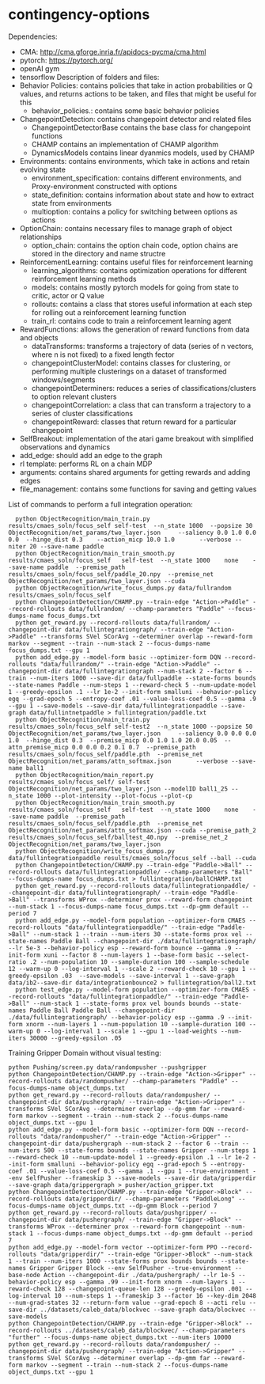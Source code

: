 # contingency-options
Dependencies:
  * CMA: http://cma.gforge.inria.fr/apidocs-pycma/cma.html
  * pytorch: https://pytorch.org/
  * openAI gym
  * tensorflow
Description of folders and files:
  * Behavior Policies: contains policies that take in action probabilities or Q values, and returns actions to be taken, and files that might be useful for this
    * behavior_policies.: contains some basic behavior policies
  * ChangepointDetection: contains changepoint detector and related files
    * ChangepointDetectorBase contains the base class for changepoint functions
    * CHAMP contains an implementation of CHAMP algorithm
    * DynamicsModels contains linear dyanmics models, used by CHAMP
  * Environments: contains environments, which take in actions and retain evolving state
    * environment_specification: contains different environments, and Proxy-environment constructed with options
    * state_definition: contains information about state and how to extract state from environments
    * multioption: contains a policy for switching between options as actions
  * OptionChain: contains necessary files to manage graph of object relationships
    * option_chain: contains the option chain code, option chains are stored in the directory and name structre
  * ReinforcementLearning: contains useful files for reinforcement learning
    * learning_algorithms: contains optimization operations for different reinforcement learning methods
    * models: contains mostly pytorch models for going from state to critic, actor or Q value
    * rollouts: contains a class that stores useful information at each step for rolling out a reinforcement learning function
    * train_rl: contains code to train a reinforcement learning agent
  * RewardFunctions: allows the generation of reward functions from data and objects
    * dataTransforms: transforms a trajectory of data (series of n vectors, where n is not fixed) to a fixed length fector
    * changepointClusterModel: contains classes for clustering, or performing multiple clusterings on a dataset of transformed windows/segments
    * changepointDeterminers: reduces a series of classifications/clusters to option relevant clusters
    * changepointCorrelation: a class that can transform a trajectory to a series of cluster classifications
    * changepointReward: classes that return reward for a particular changepoint
  * SelfBreakout: implementation of the atari game breakout with simplified observations and dynamics
  * add_edge: should add an edge to the graph
  * rl template: performs RL on a chain MDP
  * arguments: contains shared arguments for getting rewards and adding edges
  * file_management: contains some functions for saving and getting values
    
List of commands to perform a full integration operation:
```
  python ObjectRecognition/main_train.py     results/cmaes_soln/focus_self self-test  --n_state 1000  --popsize 30    ObjectRecognition/net_params/two_layer.json     --saliency 0.0 1.0 0.0 0.0  --hinge_dist 0.3    --action_micp 10.0 1.0       --verbose --niter 20 --save-name paddle
  python ObjectRecognition/main_train_smooth.py   results/cmaes_soln/focus_self   self-test  --n_state 1000    none    --save-name paddle  --premise_path results/cmaes_soln/focus_self/paddle_20.npy  --premise_net ObjectRecognition/net_params/two_layer.json --cuda
  python ObjectRecognition/write_focus_dumps.py data/fullrandom results/cmaes_soln/focus_self
  python ChangepointDetection/CHAMP.py --train-edge "Action->Paddle" --record-rollouts data/fullrandom/ --champ-parameters "Paddle" --focus-dumps-name focus_dumps.txt
  python get_reward.py --record-rollouts data/fullrandom/ --changepoint-dir data/fullintegrationgraph/ --train-edge "Action->Paddle" --transforms SVel SCorAvg --determiner overlap --reward-form markov --segment --train --num-stack 2 --focus-dumps-name focus_dumps.txt --gpu 1
  python add_edge.py --model-form basic --optimizer-form DQN --record-rollouts "data/fullrandom/" --train-edge "Action->Paddle" --changepoint-dir data/fullintegrationgraph --num-stack 2 --factor 6 --train --num-iters 1000 --save-dir data/fullpaddle --state-forms bounds --state-names Paddle --num-steps 1 --reward-check 5 --num-update-model 1 --greedy-epsilon .1 --lr 1e-2 --init-form smalluni --behavior-policy egq --grad-epoch 5 --entropy-coef .01 --value-loss-coef 0.5 --gamma .9 --gpu 1 --save-models --save-dir data/fullintegrationpaddle --save-graph data/fullintnetpaddle > fullintegration/paddle.txt
  python ObjectRecognition/main_train.py     results/cmaes_soln/focus_self self-test2  --n_state 1000 --popsize 50    ObjectRecognition/net_params/two_layer.json     --saliency 0.0 0.0 0.0 1.0  --hinge_dist 0.3  --premise_micp 0.0 1.0 1.0 20.0 0.05  --attn_premise_micp 0.0 0.0 0.2 0.1 0.7  --premise_path results/cmaes_soln/focus_self/paddle.pth  --premise_net ObjectRecognition/net_params/attn_softmax.json       --verbose --save-name ball1
  python ObjectRecognition/main_report.py results/cmaes_soln/focus_self/ self-test ObjectRecognition/net_params/two_layer.json --modelID ball1_25 --n_state 1000 --plot-intensity --plot-focus --plot-cp
  python ObjectRecognition/main_train_smooth.py   results/cmaes_soln/focus_self   self-test  --n_state 1000    none    --save-name paddle  --premise_path results/cmaes_soln/focus_self/paddle.pth  --premise_net ObjectRecognition/net_params/attn_softmax.json --cuda --premise_path_2 results/cmaes_soln/focus_self/balltest_40.npy  --premise_net_2 ObjectRecognition/net_params/two_layer.json
  python ObjectRecognition/write_focus_dumps.py data/fullintegrationpaddle results/cmaes_soln/focus_self --ball --cuda
  python ChangepointDetection/CHAMP.py --train-edge "Paddle->Ball" --record-rollouts data/fullintegrationpaddle/ --champ-parameters "Ball" --focus-dumps-name focus_dumps.txt > fullintegration/ballCHAMP.txt
  python get_reward.py --record-rollouts data/fullintegrationpaddle/ --changepoint-dir data/fullintegrationgraph/ --train-edge "Paddle->Ball" --transforms WProx --determiner prox --reward-form changepoint --num-stack 1 --focus-dumps-name focus_dumps.txt --dp-gmm default --period 7
  python add_edge.py --model-form population --optimizer-form CMAES --record-rollouts "data/fullintegrationpaddle/" --train-edge "Paddle->Ball" --num-stack 1 --train --num-iters 30 --state-forms prox vel --state-names Paddle Ball --changepoint-dir ./data/fullintegrationgraph/ --lr 5e-3 --behavior-policy esp --reward-form bounce --gamma .9 --init-form xuni --factor 8 --num-layers 1 --base-form basic --select-ratio .2 --num-population 10 --sample-duration 100 --sample-schedule 12 --warm-up 0 --log-interval 1 --scale 2 --reward-check 10 --gpu 1 --greedy-epsilon .03  --save-models --save-interval 1 --save-graph data/ib2--save-dir data/integrationbounce2 > fullintegration/ball2.txt
  python test_edge.py --model-form population --optimizer-form CMAES --record-rollouts "data/fullintegrationpaddle/" --train-edge "Paddle->Ball" --num-stack 1 --state-forms prox vel bounds bounds --state-names Paddle Ball Paddle Ball --changepoint-dir ./data/fullintegrationgraph/ --behavior-policy esp --gamma .9 --init-form xnorm --num-layers 1 --num-population 10 --sample-duration 100 --warm-up 0 --log-interval 1 --scale 1 --gpu 1 --load-weights --num-iters 30000 --greedy-epsilon .05
```

Training Gripper Domain without visual testing:
```
python Pushing/screen.py data/randompusher --pushgripper
python ChangepointDetection/CHAMP.py --train-edge "Action->Gripper" --record-rollouts data/randompusher/ --champ-parameters "Paddle" --focus-dumps-name object_dumps.txt
python get_reward.py --record-rollouts data/randompusher/ --changepoint-dir data/pushergraph/ --train-edge "Action->Gripper" --transforms SVel SCorAvg --determiner overlap --dp-gmm far --reward-form markov --segment --train --num-stack 2 --focus-dumps-name object_dumps.txt --gpu 1
python add_edge.py --model-form basic --optimizer-form DQN --record-rollouts "data/randompusher/" --train-edge "Action->Gripper" --changepoint-dir data/pushergraph --num-stack 2 --factor 6 --train --num-iters 500 --state-forms bounds --state-names Gripper --num-steps 1 --reward-check 10 --num-update-model 1 --greedy-epsilon .1 --lr 1e-2 --init-form smalluni --behavior-policy egq --grad-epoch 5 --entropy-coef .01 --value-loss-coef 0.5 --gamma .1 --gpu 1 --true-environment --env SelfPusher --frameskip 3 --save-models --save-dir data/gripperdir --save-graph data/grippergraph > pusher/action_gripper.txt
python ChangepointDetection/CHAMP.py --train-edge "Gripper->Block" --record-rollouts data/gripperdir/ --champ-parameters "PaddleLong" --focus-dumps-name object_dumps.txt --dp-gmm Block --period 7
python get_reward.py --record-rollouts data/pushgripper/ --changepoint-dir data/pushergraph/ --train-edge "Gripper->Block" --transforms WProx --determiner prox --reward-form changepoint --num-stack 1 --focus-dumps-name object_dumps.txt --dp-gmm default --period 7
python add_edge.py --model-form vector --optimizer-form PPO --record-rollouts "data/gripperdir/" --train-edge "Gripper->Block" --num-stack 1 --train --num-iters 1000 --state-forms prox bounds bounds --state-names Gripper Gripper Block --env SelfPusher --true-environment --base-node Action --changepoint-dir ./data/pushergraph/ --lr 1e-5 --behavior-policy esp --gamma .99 --init-form xnorm --num-layers 1 --reward-check 128 --changepoint-queue-len 128 --greedy-epsilon .001 --log-interval 10 --num-steps 1 --frameskip 3 --factor 16 --key-dim 2048 --num-grad-states 32 --return-form value --grad-epoch 8 --acti relu --save-dir ../datasets/caleb_data/blockvec --save-graph data/blockvec --save-models
python ChangepointDetection/CHAMP.py --train-edge "Gripper->Block" --record-rollouts ../datasets/caleb_data/blockvec/ --champ-parameters "further" --focus-dumps-name object_dumps.txt --num-iters 10000
python get_reward.py --record-rollouts data/randompusher/ --changepoint-dir data/pushergraph/ --train-edge "Action->Gripper" --transforms SVel SCorAvg --determiner overlap --dp-gmm far --reward-form markov --segment --train --num-stack 2 --focus-dumps-name object_dumps.txt --gpu 1
```